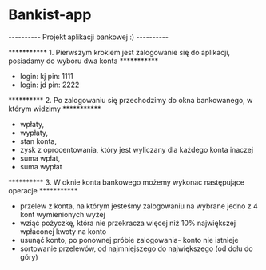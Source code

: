 # Bankist-app

---------- Projekt aplikacji bankowej :) ----------

*********** 1. Pierwszym krokiem jest zalogowanie się do aplikacji, posiadamy do wyboru dwa konta ***********

- login: kj pin: 1111
- login: jd pin: 2222

********** 2. Po zalogowaniu się przechodzimy do okna bankowanego, w którym widzimy ***********

- wpłaty, 
- wypłaty, 
- stan konta, 
- zysk z oprocentowania, który jest wyliczany dla każdego konta inaczej
- suma wpłat,
- suma wypłat

********** 3. W oknie konta bankowego możemy wykonac następujące operacje ***********

- przelew z konta, na którym jesteśmy zalogowaniu na wybrane jedno z 4 kont wymienionych wyżej
- wziąć pożyczkę, która nie przekracza więcej niż 10% największej wpłaconej kwoty na konto
- usunąć konto, po ponownej próbie zalogowania- konto nie istnieje
- sortowanie przelewów, od najmniejszego do największego (od dołu do góry)
